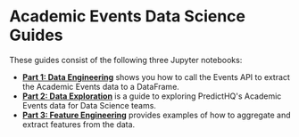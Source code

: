 # Academic Events Data Science Guides

These guides consist of the following three Jupyter notebooks:

* [**Part 1: Data Engineering**](https://github.com/predicthq/phq-data-science-docs/blob/master/academic-events/part\_1\_data\_engineering.ipynb) shows you how to call the Events API to extract the Academic Events data to a DataFrame.
* [**Part 2: Data Exploration**](https://github.com/predicthq/phq-data-science-docs/blob/master/academic-events/part\_2\_data\_exploration.ipynb) is a guide to exploring PredictHQ's Academic Events data for Data Science teams.
* [**Part 3: Feature Engineering**](https://github.com/predicthq/phq-data-science-docs/blob/master/academic-events/part\_3\_feature\_engineering.ipynb) provides examples of how to aggregate and extract features from the data.
